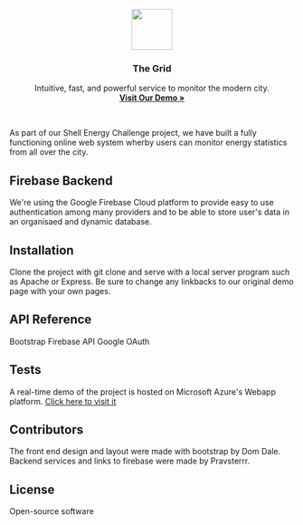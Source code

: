 <p align="center">
  <a href="https://gridsystem.azurewebsites.net">
    <img src="https://gridsystem.azurewebsites.net/res/img/logotext.png" width=72 height=72>
  </a>

  <h3 align="center">The Grid</h3>

  <p align="center">
    Intuitive, fast, and powerful service to monitor the modern city.
    <br>
    <a href="https://gridsystem.azurewebsites.net"><strong>Visit Our Demo &raquo;</strong></a>
  </p>
</p>

<br>

As part of our Shell Energy Challenge project, we have built a fully functioning online web system wherby users can monitor energy statistics from all over the city.

## Firebase Backend

We're using the Google Firebase Cloud platform to provide easy to use authentication among many providers and to be able to store user's data in an organisaed and dynamic database.

## Installation

Clone the project with git clone and serve with a local server program such as Apache or Express. Be sure to change any linkbacks to our original demo page with your own pages.

## API Reference

Bootstrap
Firebase API
Google OAuth

## Tests

A real-time demo of the project is hosted on Microsoft Azure's Webapp platform.
<a href="http://bit.ly/thegridsystem">Click here to visit it</a>

## Contributors

The front end design and layout were made with bootstrap by Dom Dale. 
Backend services and links to firebase were made by Pravsterrr.

## License

Open-source software
